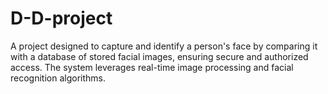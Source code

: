 # D-D-project
A project designed to capture and identify a person's face by comparing it with a database of stored facial images, ensuring secure and authorized access. The system leverages real-time image processing and facial recognition algorithms.
